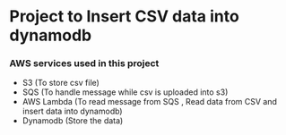 # Project to Insert CSV data into dynamodb 

### AWS services used in this project
- S3 (To store csv file)
- SQS (To handle message while csv is uploaded into s3)
- AWS Lambda (To read message from SQS , Read data from CSV and insert data into dynamodb)
- Dynamodb (Store the data)


